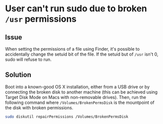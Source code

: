User can't run sudo due to broken `/usr` permissions
==============================================================

Issue
-----
When setting the permissions of a file using Finder, it's possible to accidentally change the setuid bit of the file. If the setuid but of `/usr` isn't 0, sudo will refuse to run.

Solution
--------

Boot into a known-good OS X installation, either from a USB drive or by connecting the broken disk to another machine (this can be achieved using Target Disk Mode on Macs with non-removable drives). Then, run the following command where `/Volumes/BrokenPermsDisk` is the mountpoint of the disk with broken permissions.

```bash
sudo diskutil repairPermissions /Volumes/BrokenPermsDisk
```
